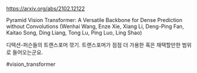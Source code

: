 https://arxiv.org/abs/2102.12122

Pyramid Vision Transformer: A Versatile Backbone for Dense Prediction
  without Convolutions (Wenhai Wang, Enze Xie, Xiang Li, Deng-Ping Fan, Kaitao Song, Ding Liang, Tong Lu, Ping Luo, Ling Shao)

디텍션-퍼슨들의 트랜스포머 깎기. 트랜스포머가 점점 더 가용한 혹은 채택할만한 범위로 들어오는군요.

#vision_transformer 